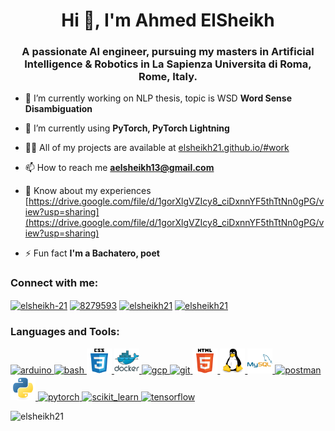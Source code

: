 <h1 align="center">Hi 👋, I'm Ahmed ElSheikh</h1>
<h3 align="center">A passionate AI engineer, pursuing my masters in Artificial Intelligence & Robotics in La Sapienza Universita di Roma, Rome, Italy.</h3>

- 🔭 I’m currently working on NLP thesis, topic is WSD **Word Sense Disambiguation**

- 🌱 I’m currently using **PyTorch, PyTorch Lightning**

- 👨‍💻 All of my projects are available at [elsheikh21.github.io/#work](elsheikh21.github.io/#work)

- 📫 How to reach me **aelsheikh13@gmail.com**

- 📄 Know about my experiences [https://drive.google.com/file/d/1gorXlgVZIcy8_ciDxnnYF5thTtNn0gPG/view?usp=sharing](https://drive.google.com/file/d/1gorXlgVZIcy8_ciDxnnYF5thTtNn0gPG/view?usp=sharing)

- ⚡ Fun fact **I'm a Bachatero, poet**

<h3 align="left">Connect with me:</h3>
<p align="left">
<a href="https://linkedin.com/in/elsheikh-21" target="blank"><img align="center" src="https://cdn.jsdelivr.net/npm/simple-icons@3.0.1/icons/linkedin.svg" alt="elsheikh-21" height="30" width="40" /></a>
<a href="https://stackoverflow.com/users/8279593" target="blank"><img align="center" src="https://cdn.jsdelivr.net/npm/simple-icons@3.0.1/icons/stackoverflow.svg" alt="8279593" height="30" width="40" /></a>
<a href="https://fb.com/elsheikh21" target="blank"><img align="center" src="https://cdn.jsdelivr.net/npm/simple-icons@3.0.1/icons/facebook.svg" alt="elsheikh21" height="30" width="40" /></a>
<a href="https://instagram.com/elsheikh21" target="blank"><img align="center" src="https://cdn.jsdelivr.net/npm/simple-icons@3.0.1/icons/instagram.svg" alt="elsheikh21" height="30" width="40" /></a>
</p>

<h3 align="left">Languages and Tools:</h3>
<p align="left"> <a href="https://www.arduino.cc/" target="_blank"> <img src="https://cdn.worldvectorlogo.com/logos/arduino-1.svg" alt="arduino" width="40" height="40"/> </a> <a href="https://www.gnu.org/software/bash/" target="_blank"> <img src="https://www.vectorlogo.zone/logos/gnu_bash/gnu_bash-icon.svg" alt="bash" width="40" height="40"/> </a> <a href="https://www.w3schools.com/css/" target="_blank"> <img src="https://raw.githubusercontent.com/devicons/devicon/master/icons/css3/css3-original-wordmark.svg" alt="css3" width="40" height="40"/> </a> <a href="https://www.docker.com/" target="_blank"> <img src="https://raw.githubusercontent.com/devicons/devicon/master/icons/docker/docker-original-wordmark.svg" alt="docker" width="40" height="40"/> </a> <a href="https://cloud.google.com" target="_blank"> <img src="https://www.vectorlogo.zone/logos/google_cloud/google_cloud-icon.svg" alt="gcp" width="40" height="40"/> </a> <a href="https://git-scm.com/" target="_blank"> <img src="https://www.vectorlogo.zone/logos/git-scm/git-scm-icon.svg" alt="git" width="40" height="40"/> </a> <a href="https://www.w3.org/html/" target="_blank"> <img src="https://raw.githubusercontent.com/devicons/devicon/master/icons/html5/html5-original-wordmark.svg" alt="html5" width="40" height="40"/> </a> <a href="https://www.linux.org/" target="_blank"> <img src="https://raw.githubusercontent.com/devicons/devicon/master/icons/linux/linux-original.svg" alt="linux" width="40" height="40"/> </a> <a href="https://www.mysql.com/" target="_blank"> <img src="https://raw.githubusercontent.com/devicons/devicon/master/icons/mysql/mysql-original-wordmark.svg" alt="mysql" width="40" height="40"/> </a> <a href="https://postman.com" target="_blank"> <img src="https://www.vectorlogo.zone/logos/getpostman/getpostman-icon.svg" alt="postman" width="40" height="40"/> </a> <a href="https://www.python.org" target="_blank"> <img src="https://raw.githubusercontent.com/devicons/devicon/master/icons/python/python-original.svg" alt="python" width="40" height="40"/> </a> <a href="https://pytorch.org/" target="_blank"> <img src="https://www.vectorlogo.zone/logos/pytorch/pytorch-icon.svg" alt="pytorch" width="40" height="40"/> </a> <a href="https://scikit-learn.org/" target="_blank"> <img src="https://upload.wikimedia.org/wikipedia/commons/0/05/Scikit_learn_logo_small.svg" alt="scikit_learn" width="40" height="40"/> </a> <a href="https://www.tensorflow.org" target="_blank"> <img src="https://www.vectorlogo.zone/logos/tensorflow/tensorflow-icon.svg" alt="tensorflow" width="40" height="40"/> </a> </p>

<p><img align="left" src="https://github-readme-stats.vercel.app/api/top-langs?username=elsheikh21&show_icons=true&locale=en&layout=compact" alt="elsheikh21" /></p>

